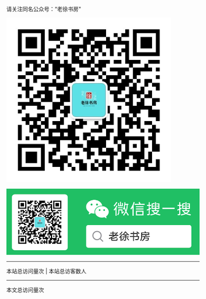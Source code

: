 请关注同名公众号：“老徐书房"

![1722051195132](image/about/1722051195132.png)

![1722077922094](image/about/1722077922094.png)


---

<script async src="//busuanzi.ibruce.info/busuanzi/2.3/busuanzi.pure.mini.js"></script>
<span id="busuanzi_container_site_pv">本站总访问量<span id="busuanzi_value_site_pv"></span>次</span>
|
<span id="busuanzi_container_site_uv">本站总访客数<span id="busuanzi_value_site_uv"></span>人</span>


---

<script async src="//busuanzi.ibruce.info/busuanzi/2.3/busuanzi.pure.mini.js"></script>
<span id="busuanzi_container_page_pv">本文总访问量<span id="busuanzi_value_page_pv"></span>次</span>